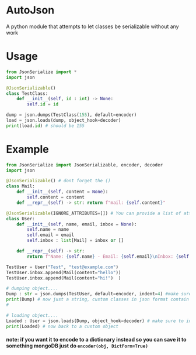 # AutoJson

A python module that attempts to let classes be serializable without any work

# Usage
```py
from JsonSerialize import *
import json

@JsonSerializable()
class TestClass: 
    def __init__(self, id : int) -> None:
        self.id = id

dump = json.dumps(TestClass(155), default=encoder)
load = json.loads(dump, object_hook=decoder)
print(load.id) # should be 155
```

# Example
```py
from JsonSerialize import JsonSerializable, encoder, decoder
import json

@JsonSerializable() # dont forget the ()
class Mail:
    def __init__(self, content = None):
        self.content = content
    def __repr__(self) -> str: return f"mail: {self.content}"

@JsonSerializable(IGNORE_ATTRIBUTES=[]) # You can provide a list of attributes to ignore when serializing
class User:
    def __init__(self, name, email, inbox = None):
        self.name = name
        self.email = email
        self.inbox : list[Mail] = inbox or []

    def __repr__(self) -> str:
        return f"Name: {self.name} - Email: {self.email}\nInbox: {self.inbox}"

TestUser = User("Test", "test@example.com")
TestUser.inbox.append(Mail(content="hello"))
TestUser.inbox.append(Mail(content="hi!")  )

# dumping object....
Dump : str = json.dumps(TestUser, default=encoder, indent=4) #make sure to include the default=encoder
print(Dump) # now just a string, custom classes in json format contain __class_type__
#

# loading object....
Loaded : User = json.loads(Dump, object_hook=decoder) # make sure to include the object_hook=decoder
print(Loaded) # now back to a custom object
```

#### note: if you want it to encode to a dictionary instead so you can save it to something mongoDB just do `encoder(obj, DictForm=True)`
